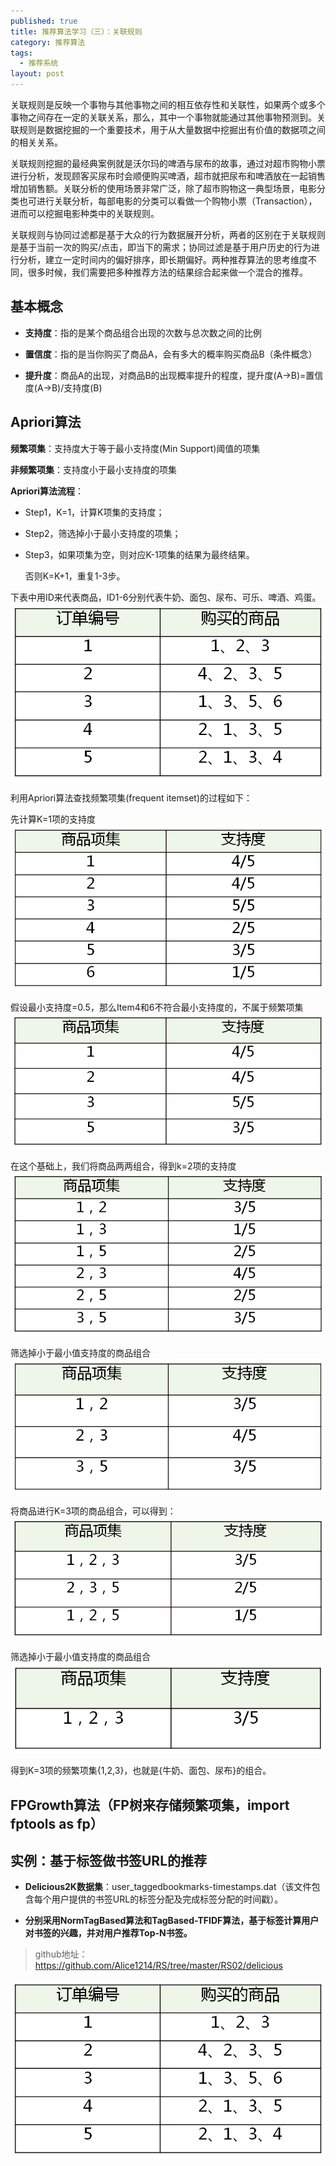 ```yaml
---
published: true
title: 推荐算法学习（三）：关联规则
category: 推荐算法
tags: 
  - 推荐系统
layout: post
---
```


关联规则是反映一个事物与其他事物之间的相互依存性和关联性，如果两个或多个事物之间存在一定的关联关系，那么，其中一个事物就能通过其他事物预测到。关联规则是数据挖掘的一个重要技术，用于从大量数据中挖掘出有价值的数据项之间的相关关系。

关联规则挖掘的最经典案例就是沃尔玛的啤酒与尿布的故事，通过对超市购物小票进行分析，发现顾客买尿布时会顺便购买啤酒，超市就把尿布和啤酒放在一起销售增加销售额。关联分析的使用场景非常广泛，除了超市购物这一典型场景，电影分类也可进行关联分析，每部电影的分类可以看做一个购物小票（Transaction），进而可以挖掘电影种类中的关联规则。

关联规则与协同过滤都是基于大众的行为数据展开分析，两者的区别在于关联规则是基于当前一次的购买/点击，即当下的需求；协同过滤是基于用户历史的行为进行分析，建立一定时间内的偏好排序，即长期偏好。两种推荐算法的思考维度不同，很多时候，我们需要把多种推荐方法的结果综合起来做一个混合的推荐。 



## 基本概念

* **支持度**：指的是某个商品组合出现的次数与总次数之间的比例

* **置信度**：指的是当你购买了商品A，会有多大的概率购买商品B（条件概念）

* **提升度**：商品A的出现，对商品B的出现概率提升的程度，提升度(A→B)=置信度(A→B)/支持度(B)

## Apriori算法

**频繁项集**：支持度大于等于最小支持度(Min Support)阈值的项集

**非频繁项集**：支持度小于最小支持度的项集

**Apriori算法流程**：

* Step1，K=1，计算K项集的支持度；

* Step2，筛选掉小于最小支持度的项集；

* Step3，如果项集为空，则对应K-1项集的结果为最终结果。

  否则K=K+1，重复1-3步。

下表中用ID来代表商品，ID1-6分别代表牛奶、面包、尿布、可乐、啤酒、鸡蛋。![0](https://raw.githubusercontent.com/Alice1214/alice1214.github.io/master/_posts/image/推荐算法（三）/0.png)

利用Apriori算法查找频繁项集(frequent itemset)的过程如下：

先计算K=1项的支持度![1](https://raw.githubusercontent.com/Alice1214/alice1214.github.io/master/_posts/image/推荐算法（三）/1.png)

假设最小支持度=0.5，那么Item4和6不符合最小支持度的，不属于频繁项集![2](https://raw.githubusercontent.com/Alice1214/alice1214.github.io/master/_posts/image/推荐算法（三）/2.png)

在这个基础上，我们将商品两两组合，得到k=2项的支持度![3](https://raw.githubusercontent.com/Alice1214/alice1214.github.io/master/_posts/image/推荐算法（三）/3.png)

筛选掉小于最小值支持度的商品组合![4](https://raw.githubusercontent.com/Alice1214/alice1214.github.io/master/_posts/image/推荐算法（三）/4.png)

将商品进行K=3项的商品组合，可以得到：![5](https://raw.githubusercontent.com/Alice1214/alice1214.github.io/master/_posts/image/推荐算法（三）/5.png)

筛选掉小于最小值支持度的商品组合![6](https://raw.githubusercontent.com/Alice1214/alice1214.github.io/master/_posts/image/推荐算法（三）/6.png)

得到K=3项的频繁项集{1,2,3}，也就是{牛奶、面包、尿布}的组合。

## FPGrowth算法（FP树来存储频繁项集，import fptools as fp）





## 实例：基于标签做书签URL的推荐

* **Delicious2K数据集**：user_taggedbookmarks-timestamps.dat（该文件包含每个用户提供的书签URL的标签分配及完成标签分配的时间戳）。

* **分别采用NormTagBased算法和TagBased-TFIDF算法，基于标签计算用户对书签的兴趣，并对用户推荐Top-N书签。**

>github地址：<https://github.com/Alice1214/RS/tree/master/RS02/delicious>

![0](https://raw.githubusercontent.com/Alice1214/alice1214.github.io/master/_posts/image/推荐算法（三）/0.png)
